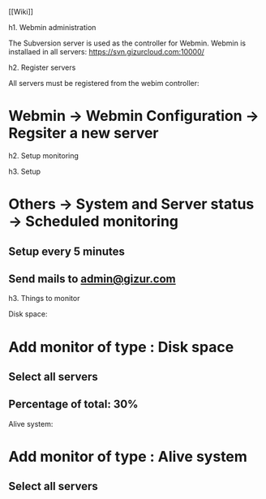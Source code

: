 [[Wiki]]


h1. Webmin administration

The Subversion server is used as the controller for Webmin. Webmin is installaed in all servers:
https://svn.gizurcloud.com:10000/ 


h2. Register servers

All servers must be registered from the webim controller:
# Webmin -> Webmin Configuration -> Regsiter a new server




h2. Setup monitoring

h3. Setup
# Others -> System and Server status -> Scheduled monitoring
## Setup every 5 minutes
## Send mails to admin@gizur.com


h3. Things to monitor

Disk space:
# Add monitor of type : Disk space
## Select all servers
## Percentage of total: 30%

Alive system:
# Add monitor of type : Alive system
## Select all servers





